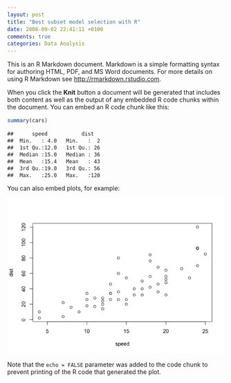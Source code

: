 ```yaml
---
layout: post
title: "Best subset model selection with R"
date: 2008-09-02 22:41:11 +0100
comments: true
categories: Data Analysis
---
```



This is an R Markdown document. Markdown is a simple formatting syntax for authoring HTML, PDF, and MS Word documents. For more details on using R Markdown see <http://rmarkdown.rstudio.com>.

When you click the **Knit** button a document will be generated that includes both content as well as the output of any embedded R code chunks within the document. You can embed an R code chunk like this:


```r
summary(cars)
```

```
##      speed           dist    
##  Min.   : 4.0   Min.   :  2  
##  1st Qu.:12.0   1st Qu.: 26  
##  Median :15.0   Median : 36  
##  Mean   :15.4   Mean   : 43  
##  3rd Qu.:19.0   3rd Qu.: 56  
##  Max.   :25.0   Max.   :120
```

You can also embed plots, for example:

![plot of chunk unnamed-chunk-2](./2014-09-27-best-subset-model-selection-with-R_files/figure-html/unnamed-chunk-2.png) 

Note that the `echo = FALSE` parameter was added to the code chunk to prevent printing of the R code that generated the plot.
